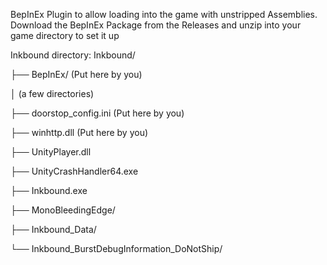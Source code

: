 BepInEx Plugin to allow loading into the game with unstripped Assemblies.
Download the BepInEx Package from the Releases and unzip into your game directory to set it up

Inkbound directory:
Inkbound/

├── BepInEx/ (Put here by you)

│   (a few directories)

├── doorstop_config.ini			(Put here by you)

├── winhttp.dll					(Put here by you)

├── UnityPlayer.dll

├── UnityCrashHandler64.exe

├── Inkbound.exe

├── MonoBleedingEdge/

├── Inkbound_Data/

└── Inkbound_BurstDebugInformation_DoNotShip/
